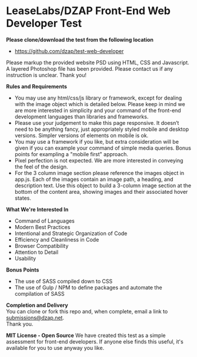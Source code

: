 LeaseLabs/DZAP Front-End Web Developer Test
=============================

**Please clone/download the test from the following location**
+ https://github.com/dzap/test-web-developer

Please markup the provided website PSD using HTML, CSS and Javascript. A layered Photoshop file has been provided. Please contact us if any instruction is unclear. Thank you!

**Rules and Requirements**
+ You may use any html/css/js library or framework, except for dealing with the image object which is detailed below. Please keep in mind we are more interested in simplicity and your command of the front-end development languages than libraries and frameworks.
+ Please use your judgement to make this page responsive. It doesn’t need to be anything fancy, just appropriately styled mobile and desktop versions. Simpler versions of elements on mobile is ok. 
+ You may use a framework if you like, but extra consideration will be given if you can example your command of simple media queries. Bonus points for exampling a "mobile first" approach.
+ Pixel perfection is not expected. We are more interested in conveying the feel of the design.
+ For the 3 column image section please reference the images object in app.js. Each of the images contain an image path, a heading, and description text. Use this object to build a 3-column image section at the bottom of the content area, showing images and their associated hover states.


**What We're Interested In**
+ Command of Languages
+ Modern Best Practices
+ Intentional and Strategic Organization of Code
+ Efficiency and Cleanliness in Code
+ Browser Compatibility
+ Attention to Detail
+ Usability

**Bonus Points**
+ The use of SASS compiled down to CSS
+ The use of Gulp / NPM to define packages and automate the compilation of SASS

**Completion and Delivery**  
You can clone or fork this repo and, when complete, email a link to submissions@dzap.net.  
Thank you.

**MIT License - Open Source**
We have created this test as a simple assessment for front-end developers. If anyone else finds this useful, it's available for you to use anyway you like.
